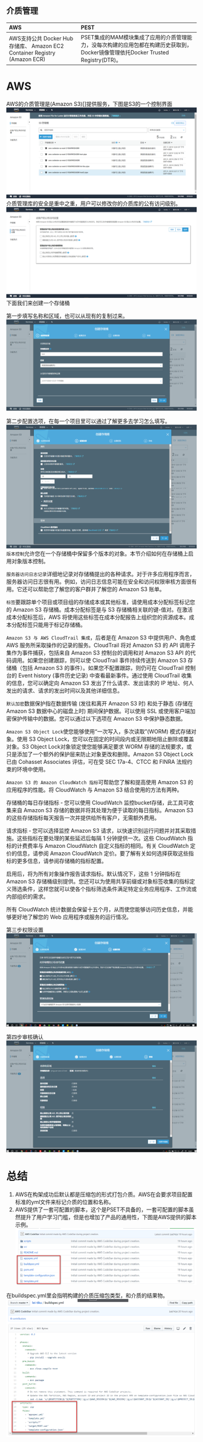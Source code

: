## 介质管理

| AWS | PEST |
| :--- | :--- |
| AWS支持公共 Docker Hub 存储库、 Amazon EC2 Container Registry \(Amazon ECR\) | PSET集成的MAM模块集成了应用的介质管理能力，没每次构建的应用包都在构建历史获取到，Docker镜像管理依托Docker Trusted Registry\(DTR\)。 |

# AWS
AWS的介质管理是(Amazon S3)[]提供服务，下图是S3的一个控制界面
![s3](/assets/2019-02-21_204020.png)
介质管理库的安全是重中之重，用户可以修改你的介质库的公有访问级别。
![access](/assets/2019-02-21_204337.png)
下面我们来创建一个存储桶

第一步填写名称和区域，也可以从现有的复制过来。
![](/assets/2019-02-21_204605.png)

第二步配置选项，在每一个项目里可以通过了解更多去学习怎么填写。
![](/assets/2019-02-21_205016.png)
`版本控制`允许您在一个存储桶中保留多个版本的对象。本节介绍如何在存储桶上启用对象版本控制。

`服务器访问日志记录`详细地记录对存储桶提出的各种请求。对于许多应用程序而言，服务器访问日志很有用。例如，访问日志信息可能在安全和访问权限审核方面很有用。它还可以帮助您了解您的客户群并了解您的 Amazon S3 账单。

`标签`要跟踪单个项目或项目组的存储成本或其他标准，请使用成本分配标签标记您的 Amazon S3 存储桶。成本分配标签是与 S3 存储桶相关联的键-值对。在激活成本分配标签后，AWS 将使用这些标签在成本分配报告上组织您的资源成本。成本分配标签只能用于标记存储桶。

`Amazon S3 与 AWS CloudTrail 集成`，后者是在 Amazon S3 中提供用户、角色或 AWS 服务所采取操作的记录的服务。CloudTrail 将对 Amazon S3 的 API 调用子集作为事件捕获，包括来自 Amazon S3 控制台的调用和对 Amazon S3 API 的代码调用。如果您创建跟踪，则可以使 CloudTrail 事件持续传送到 Amazon S3 存储桶（包括 Amazon S3 的事件）。如果您不配置跟踪，则仍可在 CloudTrail 控制台的 Event history (事件历史记录) 中查看最新事件。通过使用 CloudTrail 收集的信息，您可以确定向 Amazon S3 发出了什么请求、发出请求的 IP 地址、何人发出的请求、请求的发出时间以及其他详细信息。

`默认加密`数据保护指在数据传输 (发往和离开 Amazon S3 时) 和处于静态 (存储在 Amazon S3 数据中心的磁盘上时) 期间保护数据。可以使用 SSL 或使用客户端加密保护传输中的数据。您可以通过以下选项在 Amazon S3 中保护静态数据。

`Amazon S3 Object Lock`使您能够使用“一次写入，多次读取”(WORM) 模式存储对象。使用 S3 Object Lock，您可以在固定的时间段内或无限期地阻止删除或覆盖对象。S3 Object Lock对象锁定使您能够满足要求 WORM 存储的法规要求，或只是添加了一个额外的保护层来防止对象更改和删除。Amazon S3 Object Lock已由 Cohasset Associates 评估，可在受 SEC 17a-4、CTCC 和 FINRA 法规约束的环境中使用。

`Amazon S3 的 Amazon CloudWatch 指标`可帮助您了解和提高使用 Amazon S3 的应用程序的性能。将 CloudWatch 与 Amazon S3 结合使用的方法有两种。

存储桶的每日存储指标 ‐ 您可以使用 CloudWatch 监控bucket存储，此工具可收集来自 Amazon S3 存储的数据并将其处理为便于读取的每日指标。Amazon S3 的这些存储指标每天报告一次并提供给所有客户，无需额外费用。

请求指标 ‐ 您可以选择监控 Amazon S3 请求，以快速识别运行问题并对其采取措施。这些指标在要处理的某些延迟后每隔 1 分钟提供一次。这些 CloudWatch 指标的计费费率与 Amazon CloudWatch 自定义指标的相同。有关 CloudWatch 定价的信息，请参阅 Amazon CloudWatch 定价。要了解有关如何选择获取这些指标的更多信息，请参阅存储桶的指标配置。

启用后，将为所有对象操作报告请求指标。默认情况下，这些 1 分钟指标在 Amazon S3 存储桶级别提供。您还可以为使用共享前缀或对象标签收集的指标定义筛选条件，这样您就可以使各个指标筛选条件满足特定业务应用程序、工作流或内部组织的需求。

所有 CloudWatch 统计数据会保留十五个月，从而使您能够访问历史信息，并能够更好地了解您的 Web 应用程序或服务的运行情况。

第三步权限设置
![](/assets/2019-02-22_100731.png)

第四步审核确认
![](/assets/2019-02-22_100751.png)

# 总结
1. AWS在构架成功后默认都是压缩包的形式打包介质。AWS在会要求项目配置标准的yml文件来标记介质的位置和名称。
2. AWS提供了一套可配置的脚本，这个是PSET不具备的，一套可配置的脚本虽然提升了用户学习门槛，但是也增加了产品的通用性，下图是AWS提供的脚本示例。
![](/assets/2019-02-22_102808.png)

在buildspec.yml里会指明构建的介质压缩包类型，和介质的结果物。
![](/assets/2019-02-22_103107.png)